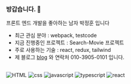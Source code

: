 ### 방갑습니다. 👋
프론트 엔드 개발을 좋아하는 남자 박정훈 입니다
- 최근 관심 분야 : webpack, testcode
- 지금 진행중인 프로젝트 : Search-Movie 프로젝트
- 주로 사용하는 기술 : react, redux, tailwind
- 제 블로그 [blog](http://fireking5997.xyz) 와 연락처 010-3905-0101 입니다.
  <br><br>

![HTML](https://img.shields.io/badge/HTML-red.svg?&style=for-the-badge&logo=HTML5&logoColor=white)
<img alt="css" src ="https://img.shields.io/badge/CSS-blue.svg?&style=for-the-badge&logo=CSS3&logoColor=white"/>
<img alt="javascript" src ="https://img.shields.io/badge/JavaScript-yellow.svg?&style=for-the-badge&logo=JavaScript&logoColor=black"/>
<img alt="typescript" src ="https://img.shields.io/badge/TypeScript-blue.svg?&style=for-the-badge&logo=TypeScript&logoColor=white"/>
<img alt="react" src ="https://img.shields.io/badge/React-black.svg?&style=for-the-badge&logo=React&logoColor=#61DAFB"/>


  

    




<!--
**pakjonghun/pakjonghun** is a ✨ _special_ ✨ repository because its `README.md` (this file) appears on your GitHub profile.

Here are some ideas to get you started:

- 🔭 I’m currently working on ...
- 🌱 I’m currently learning ...
- 👯 I’m looking to collaborate on ...
- 🤔 I’m looking for help with ...
- 💬 Ask me about ...
- 📫 How to reach me: ...
- 😄 Pronouns: ...
- ⚡ Fun fact: ...
-->
